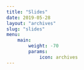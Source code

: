 ```yaml
---
title: "Slides"
date: 2019-05-28
layout: "archives"
slug: "slides"
menu:
    main:
        weight: -70
        params: 
            icon: archives
---
```

